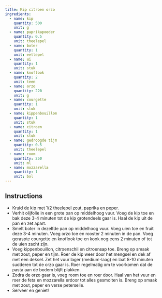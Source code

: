 ```yaml
---
title: Kip citroen orzo
ingredients:
  - name: kip
    quantity: 500
    unit: g
  - name: paprikapoeder
    quantity: 0.5
    unit: theelepel
  - name: boter
    quantity: 1
    unit: eetlepel
  - name: ui
    quantity: 1
    unit: stuk
  - name: knoflook
    quantity: 2
    unit: teen
  - name: orzo
    quantity: 220
    unit: g
  - name: courgette
    quantity: 1
    unit: stuk
  - name: kippenbouillon
    quantity: 1
    unit: stuk
  - name: citroen
    quantity: 1
    unit: stuk
  - name: gedroogde tijm
    quantity: 0.5
    unit: theelepel
  - name: room
    quantity: 250
    unit: ml
  - name: mozzarella
    quantity: 1
    unit: bol
---
```


<Recipe />

## Instructions
  - Kruid de kip met 1/2 theelepel zout, paprika en peper.
  - Verhit olijfolie in een grote pan op middelhoog vuur. Voeg de kip toe en bak deze 3-4 minuten tot de kip grotendeels gaar is. Haal de kip uit de pan en zet apart.
  - Smelt boter in dezelfde pan op middelhoog vuur. Voeg uien toe en fruit deze 3-4 minuten. Voeg orzo toe en rooster 2 minuten in de pan. Voeg geraspte courgette en knoflook toe en kook nog eens 2 minuten of tot de uien zacht zijn.
  - Voeg kippenbouillon, citroenschil en citroensap toe. Breng op smaak met zout, peper en tijm. Roer de kip weer door het mengsel en dek af met een deksel. Zet het vuur lager (medium-laag) en laat 8-10 minuten sudderen tot de orzo gaar is. Roer regelmatig om te voorkomen dat de pasta aan de bodem blijft plakken.
  - Zodra de orzo gaar is, voeg room toe en roer door. Haal van het vuur en roer de feta en mozzarella erdoor tot alles gesmolten is. Breng op smaak met zout, peper en verse peterselie.
  - Serveer en geniet!